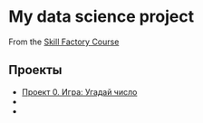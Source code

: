 # My data science project

From the [Skill Factory Course](https://skillfactory.ru/)

## Проекты

* [Проект 0. Игра: Угадай число](https://github.com/)
*
* 
